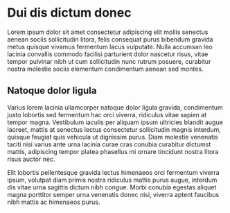 # Dui dis dictum donec
Lorem ipsum dolor sit amet consectetur adipiscing elit mollis senectus aenean sociis sollicitudin litora, felis consequat purus bibendum gravida metus quisque vivamus fermentum lacus vulputate. Nulla accumsan leo lacinia convallis commodo facilisi parturient dolor nascetur risus, vitae tempor pulvinar nibh ut cum sollicitudin nunc rutrum posuere, curabitur nostra molestie sociis elementum condimentum aenean sed montes. 

##  Natoque dolor ligula
Varius lorem lacinia ullamcorper natoque dolor ligula gravida, condimentum justo lobortis sed fermentum hac orci viverra, ridiculus vitae sapien at tempor magna. Vestibulum iaculis per aliquam ipsum ultricies blandit augue laoreet, mattis at senectus lectus consectetur sollicitudin magnis interdum, quisque feugiat quis vehicula ut dignissim purus. Diam molestie venenatis taciti nisi varius ante urna lacinia curae cras conubia curabitur dictumst mattis, adipiscing tempor platea phasellus mi ornare tincidunt nostra litora risus auctor nec. 

Elit lobortis pellentesque gravida lectus himenaeos orci fermentum viverra ipsum, volutpat diam primis nostra ridiculus mattis purus augue, interdum dis vitae urna sagittis dictum nibh congue. Morbi conubia egestas aliquet magna porttitor semper urna venenatis donec nisi, viverra aptent faucibus nibh mattis ac himenaeos purus. 